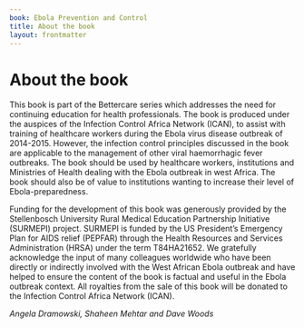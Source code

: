 ```yaml
---
book: Ebola Prevention and Control
title: About the book
layout: frontmatter
---
```


# About the book

This book is part of the Bettercare series which addresses the need for continuing education for health professionals. The book is produced under the auspices of the Infection Control Africa Network (ICAN), to assist with training of healthcare workers during the Ebola virus disease outbreak of 2014-2015. However, the infection control principles discussed in the book are applicable to the management of other viral haemorrhagic fever outbreaks. The book should be used by healthcare workers, institutions and Ministries of Health dealing with the Ebola outbreak in west Africa. The book should also be of value to institutions wanting to increase their level of Ebola-preparedness.

Funding for the development of this book was generously provided by the Stellenbosch University Rural Medical Education Partnership Initiative (SURMEPI) project. SURMEPI is funded by the US President’s Emergency Plan for AIDS relief (PEPFAR) through the Health Resources and Services Administration (HRSA) under the term T84HA21652. We gratefully acknowledge the input of many colleagues worldwide who have been directly or indirectly involved with the West African Ebola outbreak and have helped to ensure the content of the book is factual and useful in the Ebola outbreak context. All royalties from the sale of this book will be donated to the Infection Control Africa Network (ICAN). 

*Angela Dramowski, Shaheen Mehtar and Dave Woods*
